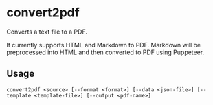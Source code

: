 # convert2pdf

Converts a text file to a PDF.

It currently supports HTML and Markdown to PDF. Markdown will be preprocessed into HTML and then converted to PDF using Puppeteer.

## Usage

```
convert2pdf <source> [--format <format>] [--data <json-file>] [--template <template-file>] [--output <pdf-name>]
```


